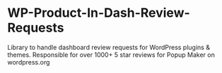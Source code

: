 # WP-Product-In-Dash-Review-Requests
Library to handle dashboard review requests for WordPress plugins &amp; themes. Responsible for over 1000+ 5 star reviews for Popup Maker on wordpress.org
